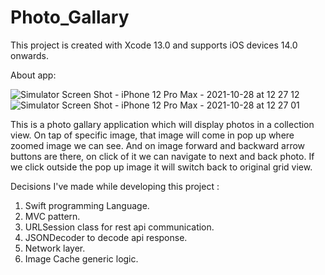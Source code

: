 # Photo_Gallary

This project is created with Xcode 13.0 and supports iOS devices 14.0 onwards.


About app:


![Simulator Screen Shot - iPhone 12 Pro Max - 2021-10-28 at 12 27 12](https://user-images.githubusercontent.com/70623806/139206469-6306790e-5445-49c1-95be-bbf5673e19d6.png)
![Simulator Screen Shot - iPhone 12 Pro Max - 2021-10-28 at 12 27 01](https://user-images.githubusercontent.com/70623806/139206476-a51b804a-0e48-4eb7-b65d-2bc4b09bc81f.png)

This is a photo gallary application which will display photos in a collection view. On tap of specific image, that image will come in pop up where zoomed image we can see.
And on image forward and backward arrow buttons are there, on click of it we can navigate to next and back photo. If we click outside the pop up image it will switch back to original grid view.


Decisions I've made while developing this project :
1. Swift programming Language.
2. MVC pattern.
3. URLSession class for rest api communication.
4. JSONDecoder to decode api response.
5. Network layer.
6. Image Cache generic logic.

